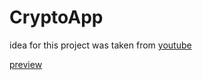 # CryptoApp

idea for this project was taken from [youtube](https://youtube.com/playlist?list=PLwvDm4Vfkdphbc3bgy_LpLRQ9DDfFGcFu)

[preview](https://user-images.githubusercontent.com/22624013/229084240-c7f79cd2-13b7-4c58-b9d3-70817eaf411b.mp4)
